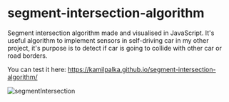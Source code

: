 # segment-intersection-algorithm
Segment intersection algorithm made and visualised in JavaScript. 
It's useful algorithm to implement sensors in self-driving car in my other project, it's purpose is to detect if car is going to collide with other car or road borders.

You can test it here: https://kamilpalka.github.io/segment-intersection-algorithm/

![segmentIntersection](https://github.com/kamilpalka/segment-intersection-algorithm/assets/49127696/b58fe86e-ab72-4c91-8304-84b9527b1dfa)

